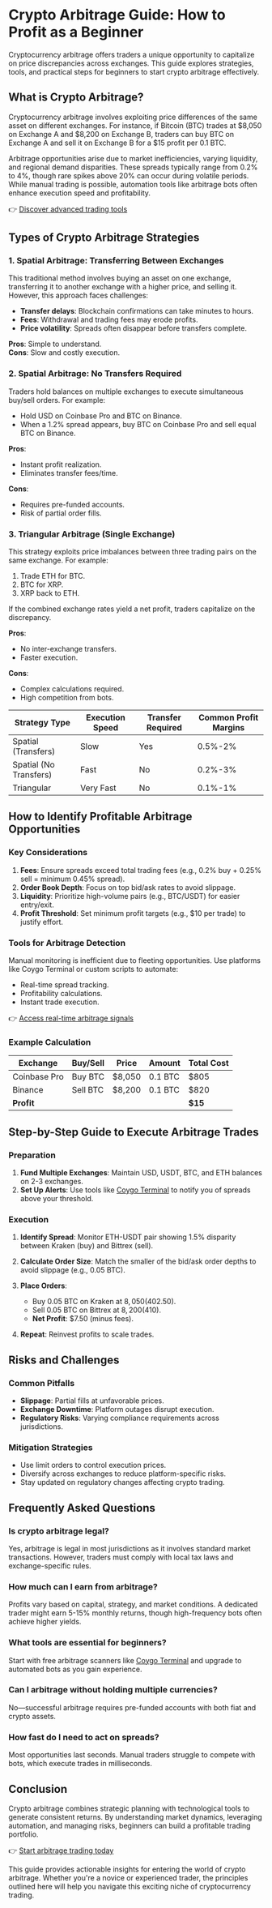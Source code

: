 # Crypto Arbitrage Guide: How to Profit as a Beginner  

Cryptocurrency arbitrage offers traders a unique opportunity to capitalize on price discrepancies across exchanges. This guide explores strategies, tools, and practical steps for beginners to start crypto arbitrage effectively.  

## What is Crypto Arbitrage?  

Cryptocurrency arbitrage involves exploiting price differences of the same asset on different exchanges. For instance, if Bitcoin (BTC) trades at $8,050 on Exchange A and $8,200 on Exchange B, traders can buy BTC on Exchange A and sell it on Exchange B for a $15 profit per 0.1 BTC.  

Arbitrage opportunities arise due to market inefficiencies, varying liquidity, and regional demand disparities. These spreads typically range from 0.2% to 4%, though rare spikes above 20% can occur during volatile periods. While manual trading is possible, automation tools like arbitrage bots often enhance execution speed and profitability.  

👉 [Discover advanced trading tools](https://bit.ly/okx-bonus)  

## Types of Crypto Arbitrage Strategies  

### 1. Spatial Arbitrage: Transferring Between Exchanges  
This traditional method involves buying an asset on one exchange, transferring it to another exchange with a higher price, and selling it. However, this approach faces challenges:  
- **Transfer delays**: Blockchain confirmations can take minutes to hours.  
- **Fees**: Withdrawal and trading fees may erode profits.  
- **Price volatility**: Spreads often disappear before transfers complete.  

**Pros**: Simple to understand.  
**Cons**: Slow and costly execution.  

### 2. Spatial Arbitrage: No Transfers Required  
Traders hold balances on multiple exchanges to execute simultaneous buy/sell orders. For example:  
- Hold USD on Coinbase Pro and BTC on Binance.  
- When a 1.2% spread appears, buy BTC on Coinbase Pro and sell equal BTC on Binance.  

**Pros**:  
- Instant profit realization.  
- Eliminates transfer fees/time.  

**Cons**:  
- Requires pre-funded accounts.  
- Risk of partial order fills.  

### 3. Triangular Arbitrage (Single Exchange)  
This strategy exploits price imbalances between three trading pairs on the same exchange. For example:  
1. Trade ETH for BTC.  
2. BTC for XRP.  
3. XRP back to ETH.  

If the combined exchange rates yield a net profit, traders capitalize on the discrepancy.  

**Pros**:  
- No inter-exchange transfers.  
- Faster execution.  

**Cons**:  
- Complex calculations required.  
- High competition from bots.  

| Strategy Type          | Execution Speed | Transfer Required | Common Profit Margins |  
|------------------------|-----------------|-------------------|-----------------------|  
| Spatial (Transfers)    | Slow            | Yes               | 0.5%-2%               |  
| Spatial (No Transfers) | Fast            | No                | 0.2%-3%               |  
| Triangular             | Very Fast       | No                | 0.1%-1%               |  

## How to Identify Profitable Arbitrage Opportunities  

### Key Considerations  
1. **Fees**: Ensure spreads exceed total trading fees (e.g., 0.2% buy + 0.25% sell = minimum 0.45% spread).  
2. **Order Book Depth**: Focus on top bid/ask rates to avoid slippage.  
3. **Liquidity**: Prioritize high-volume pairs (e.g., BTC/USDT) for easier entry/exit.  
4. **Profit Threshold**: Set minimum profit targets (e.g., $10 per trade) to justify effort.  

### Tools for Arbitrage Detection  
Manual monitoring is inefficient due to fleeting opportunities. Use platforms like Coygo Terminal or custom scripts to automate:  
- Real-time spread tracking.  
- Profitability calculations.  
- Instant trade execution.  

👉 [Access real-time arbitrage signals](https://bit.ly/okx-bonus)  

### Example Calculation  
| Exchange       | Buy/Sell | Price    | Amount | Total Cost |  
|----------------|----------|----------|--------|------------|  
| Coinbase Pro   | Buy BTC  | $8,050   | 0.1 BTC| $805       |  
| Binance        | Sell BTC | $8,200   | 0.1 BTC| $820       |  
| **Profit**     |          |          |        | **$15**    |  

## Step-by-Step Guide to Execute Arbitrage Trades  

### Preparation  
1. **Fund Multiple Exchanges**: Maintain USD, USDT, BTC, and ETH balances on 2-3 exchanges.  
2. **Set Up Alerts**: Use tools like [Coygo Terminal](https://www.coygo.app?utm_source=coincodecap) to notify you of spreads above your threshold.  

### Execution  
1. **Identify Spread**: Monitor ETH-USDT pair showing 1.5% disparity between Kraken (buy) and Bittrex (sell).  
2. **Calculate Order Size**: Match the smaller of the bid/ask order depths to avoid slippage (e.g., 0.05 BTC).  
3. **Place Orders**:  
   - Buy 0.05 BTC on Kraken at $8,050 ($402.50).  
   - Sell 0.05 BTC on Bittrex at $8,200 ($410).  
   - **Net Profit**: $7.50 (minus fees).  

4. **Repeat**: Reinvest profits to scale trades.  

## Risks and Challenges  

### Common Pitfalls  
- **Slippage**: Partial fills at unfavorable prices.  
- **Exchange Downtime**: Platform outages disrupt execution.  
- **Regulatory Risks**: Varying compliance requirements across jurisdictions.  

### Mitigation Strategies  
- Use limit orders to control execution prices.  
- Diversify across exchanges to reduce platform-specific risks.  
- Stay updated on regulatory changes affecting crypto trading.  

## Frequently Asked Questions  

### Is crypto arbitrage legal?  
Yes, arbitrage is legal in most jurisdictions as it involves standard market transactions. However, traders must comply with local tax laws and exchange-specific rules.  

### How much can I earn from arbitrage?  
Profits vary based on capital, strategy, and market conditions. A dedicated trader might earn 5-15% monthly returns, though high-frequency bots often achieve higher yields.  

### What tools are essential for beginners?  
Start with free arbitrage scanners like [Coygo Terminal](https://www.coygo.app?utm_source=coincodecap) and upgrade to automated bots as you gain experience.  

### Can I arbitrage without holding multiple currencies?  
No—successful arbitrage requires pre-funded accounts with both fiat and crypto assets.  

### How fast do I need to act on spreads?  
Most opportunities last seconds. Manual traders struggle to compete with bots, which execute trades in milliseconds.  

## Conclusion  

Crypto arbitrage combines strategic planning with technological tools to generate consistent returns. By understanding market dynamics, leveraging automation, and managing risks, beginners can build a profitable trading portfolio.  

👉 [Start arbitrage trading today](https://bit.ly/okx-bonus)  

This guide provides actionable insights for entering the world of crypto arbitrage. Whether you're a novice or experienced trader, the principles outlined here will help you navigate this exciting niche of cryptocurrency trading.